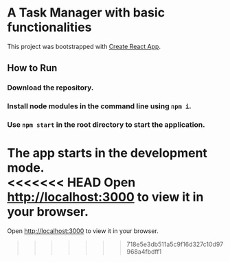 # A Task Manager with basic functionalities

This project was bootstrapped with [Create React App](https://github.com/facebook/create-react-app).

## How to Run

### Download the repository.
### Install node modules in the command line using `npm i`.
### Use `npm start` in the root directory to start the application.

The app starts in the development mode.\
<<<<<<< HEAD
Open [http://localhost:3000](http://localhost:3000) to view it in your browser.
=======
Open [http://localhost:3000](http://localhost:3000) to view it in your browser.
>>>>>>> 718e5e3db511a5c9f16d327c10d97968a4fbdff1
